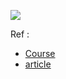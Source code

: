 ![](https://lamfo-unb.github.io/img/Sorting-algorithms/Complexity.png)

Ref : 
- [Course](https://academy.shahjalalshohag.com/course/a-complete-guideline-to-competitive-programming-phase-1#table-of-contents)
- [article](https://lamfo-unb.github.io/2019/04/21/Sorting-algorithms/)
